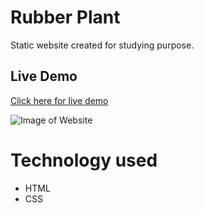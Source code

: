 # Rubber Plant

Static website created for studying purpose.

## Live Demo

<a href="https://walissoncom.github.io/plant/" target="_blank">Click here for live demo</a>

![Image of Website](https://repository-images.githubusercontent.com/260175233/3611a780-0fc6-11eb-8d82-92c842b314f2)

# Technology used

- HTML
- CSS

